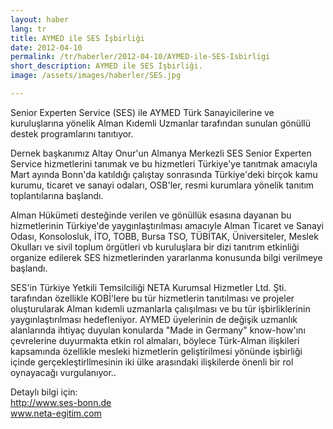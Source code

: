 ```yaml
---
layout: haber
lang: tr
title: AYMED ile SES İşbirliği
date: 2012-04-10
permalink: /tr/haberler/2012-04-10/AYMED-ile-SES-Isbirligi
short_description: AYMED ile SES İşbirliği.
image: /assets/images/haberler/SES.jpg

---
```


<p>
Senior Experten Service (SES) ile AYMED Türk Sanayicilerine ve kuruluşlarına yönelik Alman Kıdemli Uzmanlar tarafından sunulan gönüllü destek programlarını tanıtıyor.
</p>
<p>
Dernek başkanımız Altay Onur'un  Almanya Merkezli SES Senior Experten Service hizmetlerini tanımak ve bu hizmetleri Türkiye'ye tanıtmak amacıyla Mart ayında Bonn'da katıldığı çalıştay sonrasında Türkiye'deki birçok kamu kurumu, ticaret ve sanayi odaları, OSB'ler, resmi kurumlara yönelik tanıtım toplantılarına başlandı.
</p>
<p>
Alman Hükümeti desteğinde verilen ve gönüllük esasına dayanan bu hizmetlerinin Türkiye'de yaygınlaştırılması amacıyle Alman Ticaret ve Sanayi Odası, Konsolosluk, İTO, TOBB, Bursa TSO, TÜBİTAK, Üniversiteler, Meslek Okulları ve sivil toplum örgütleri vb kuruluşlara bir dizi tanıtrım etkinliği organize edilerek  SES hizmetlerinden yararlanma konusunda bilgi verilmeye başlandı.
</p>
<p>
SES'in Türkiye Yetkili Temsilciliği NETA Kurumsal Hizmetler Ltd. Şti. tarafından özellikle KOBİ'lere bu tür hizmetlerin tanıtılması ve projeler oluşturularak Alman kıdemli uzmanlarla çalışılması ve bu tür işbirliklerinin yaygınlaştırılması hedefleniyor. AYMED üyelerinin de değişik uzmanlık alanlarında ihtiyaç duyulan konularda "Made in Germany" know-how'ını çevrelerine duyurmakta etkin rol almaları, böylece Türk-Alman ilişkileri kapsamında özellikle mesleki hizmetlerin geliştirilmesi yönünde işbirliği içinde gerçekleştirllmesinin iki ülke arasındaki ilişkilerde önenli bir rol oynayacağı vurgulanıyor..
</p>
<p>
Detaylı bilgi için:<br />
<a href="http://www.ses-bonn.de" target="_blank">http://www.ses-bonn.de</a><br />
<a href="www.neta-egitim.com" target="_blank">www.neta-egitim.com</a>
</p>
